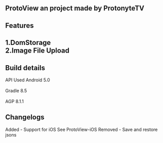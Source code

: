 ProtoView an project made by ProtonyteTV
---------------------------------------------
Features
---------------------------------------------
1.DomStorage
<br>
2.Image File Upload
<br>
--------
Build details
--
API Used Android 5.0
<br>
<br>
Gradle 8.5
<br>
<br>
AGP 8.1.1

Changelogs
-
Added - Support for iOS See ProtoView-iOS
Removed - Save and restore jsons
